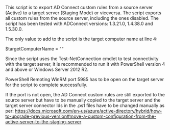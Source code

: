 This script is to export AD Connect custom rules from a source server (Active) to a target server (Staging Mode) or viceversa.
The script exports all custom rules from the source server, including the ones disabled.
The script has been tested with ADConnect versions: 1.3.21.0, 1.4.38.0 and 1.5.30.0.

The only value to add to the script is the target computer name at line 4:

$targetComputerName = ""

Since the script uses the Test-NetConnection cmdlet to test connectivity with the target server, it is recommended to run it with PowerShell version 4 and above or Windows Server 2012 R2.

PowerShell Remoting WinRM port 5985 has to be open on the target server for the script to complete successfully.

If the port is not open, the AD Connect custom rules are still exported to the source server but have to be manually copied to the target server and the target server connector Ids in the .ps1 files have to be changed manually as per:
https://docs.microsoft.com/en-us/azure/active-directory/hybrid/how-to-upgrade-previous-version#move-a-custom-configuration-from-the-active-server-to-the-staging-server


